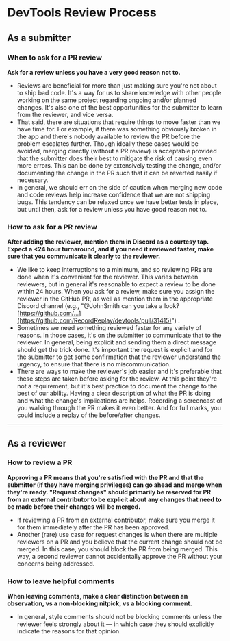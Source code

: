 # DevTools Review Process

## As a submitter

### When to ask for a PR review

**Ask for a review unless you have a very good reason not to.**

- Reviews are beneficial for more than just making sure you're not about to ship bad code. It's a way for us to share knowledge with other people working on the same project regarding ongoing and/or planned changes. It's also one of the best opportunities for the submitter to learn from the reviewer, and vice versa.
- That said, there are situations that require things to move faster than we have time for. For example, if there was something obviously broken in the app and there's nobody available to review the PR before the problem escalates further. Though ideally these cases would be avoided, merging directly (without a PR review) is acceptable provided that the submitter does their best to mitigate the risk of causing even more errors. This can be done by extensively testing the change, and/or documenting the change in the PR such that it can be reverted easily if necessary.
- In general, we should err on the side of caution when merging new code and code reviews help increase confidence that we are not shipping bugs. This tendency can be relaxed once we have better tests in place, but until then, ask for a review unless you have good reason not to.

### How to ask for a PR review

**After adding the reviewer, mention them in Discord as a courtesy tap. Expect a <24 hour turnaround, and if you need it reviewed faster, make sure that you communicate it clearly to the reviewer.**

- We like to keep interruptions to a minimum, and so reviewing PRs are done when it's convenient for the reviewer. This varies between reviewers, but in general it's reasonable to expect a review to be done within 24 hours. When you ask for a review, make sure you assign the reviewer in the GitHub PR, as well as mention them in the appropriate Discord channel (e.g., "@JohnSmith can you take a look? [https://github.com/…](https://github.com/RecordReplay/devtools/pull/31415)") .
- Sometimes we need something reviewed faster for any variety of reasons. In those cases, it's on the submitter to communicate that to the reviewer. In general, being explicit and sending them a direct message should get the trick done. It's important the request is explicit and for the submitter to get some confirmation that the reviewer understand the urgency, to ensure that there is no miscommunication.
- There are ways to make the reviewer's job easier and it's preferable that these steps are taken before asking for the review. At this point they're not a requirement, but it's best practice to document the change to the best of our ability. Having a clear description of what the PR is doing and what the change's implications are helps. Recording a screencast of you walking through the PR makes it even better. And for full marks, you could include a replay of the before/after changes.

---

## As a reviewer

### How to review a PR

**Approving a PR means that you're satisfied with the PR and that the submitter (if they have merging privileges) can go ahead and merge when they're ready. "Request changes" should primarily be reserved for PR from an external contributor to be explicit about any changes that need to be made before their changes will be merged.**

- If reviewing a PR from an external contributor, make sure you merge it for them immediately after the PR has been approved.
- Another (rare) use case for request changes is when there are multiple reviewers on a PR and you believe that the current change should not be merged. In this case, you should block the PR from being merged. This way, a second reviewer cannot accidentally approve the PR without your concerns being addressed.

### How to leave helpful comments

**When leaving comments, make a clear distinction between an observation, vs a non-blocking nitpick, vs a blocking comment.**

- In general, style comments should not be blocking comments unless the reviewer feels strongly about it — in which case they should explicitly indicate the reasons for that opinion.
